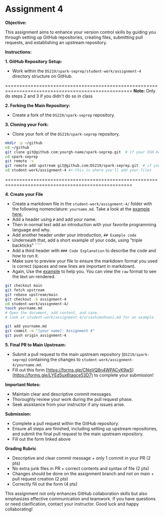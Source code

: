 # Assignment 4

**Objective:**

This assignment aims to enhance your version control skills by guiding you through setting up GitHub repositories, creating files,
submitting pull requests, and establishing an upstream repository.

**Instructions:**

**1. GitHub Repository Setup:**

   - Work within the `DS219/spark-seprep/student-work/assignment-4` directory structure on GitHub.


===================================================================================================
**Note:** Only do steps 2 and 3 if you didn't do so in class

**2. Forking the Main Repository:**

   - Create a fork of the `DS219/spark-seprep` repository.

**3. Cloning your Fork:**

   - Clone your fork of the `DS219/spark-seprep` repository.

   ```bash
   mkdir -p ~/github
   cd ~/github
   git clone git@github.com:yourgh-name/spark-seprep.git  # if your SSH key is set correctly in GH
   cd spark-seprep
   git remote -v
   git remote add upstream git@github.com:DS219/spark-seprep.git  # if your SSH key is set correctly in GH
   cd student-work/assignment-4 #<-this is where you'll add your files
   ```

===================================================================================================


**4. Create your File**

   - Create a markdown file in the `student-work/assignment-4/` folder with the following nomenclature: `yourname.md`. Take a look at the [example here.](../student-work/assignment-4/urvashimohnani.md) 
   - Add a header using `#` and add your name.
   - Then in normal text add an introduction with your favorite programming language and why.
   - Add another header under your introduction, `## Example code`
   - Underneath that, add a short example of your code, using "triple backticks" `````
   - Add a third header with `### Code Explanation` to describe the code and how to run it.
   - Make sure to preview your file to ensure the markdown format you used is correct (spaces and new lines are important in markdown).
   - Again, Use the [example](../student-work/assignment-4/urvashimohnani.md) to help you. You can view the `raw` format to see the text un-rendered.

   ```bash
   git checkout main
   git fetch upstream
   git rebase upstream/main
   git checkout -b assignment-4
   cd student-work/assignment-4/
   touch yourname.md
   # Open the document, add content, and save.
   # look at student-work/assignment-4/urvashimohnani.md for an example

   git add yourname.md
   git commit -m "[your name]: Assignment 4"
   git push origin assignment-4
   ```

**5. Final PR to Main Upstream:**

   - Submit a pull request to the main upstream repository (`DS219/spark-seprep`) containing the changes to `student-work/assignment-4/yourname.md`.
   - Fill out this form [https://forms.gle/CNgVQ8n4WPACyK9w5](https://forms.gle/LYEd5ux6tagce53D7) to complete your submission!

**Important Notes:**

- Maintain clear and descriptive commit messages.
- Thoroughly review your work during the pull request phase.
- Seek assistance from your instructor if any issues arise.

**Submission:**

- Complete a pull request within the GitHub repository.
- Ensure all steps are finished, including setting up upstream repositories, and submit the final pull request to the main upstream repository.
- Fill out the form linked above

**Grading Rubric**

- Descriptive and clear commit message + only 1 commit in your PR (2 pts)
- No extra junk files in PR + correct contents and syntax of file (2 pts)
- Changes should be done on the assignment branch and not on main + pull request creation (2 pts)
- Correctly fill out the form (4 pts)

This assignment not only enhances GitHub collaboration skills but also emphasizes effective communication and teamwork. If you have questions or need clarification, contact your instructor. Good luck and happy collaborating!
